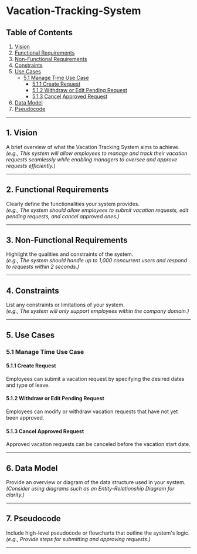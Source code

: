 # Vacation-Tracking-System

## Table of Contents
1. [Vision](#vision)  
2. [Functional Requirements](#functional-requirements)  
3. [Non-Functional Requirements](#non-functional-requirements)  
4. [Constraints](#constraints)  
5. [Use Cases](#use-cases)  
   - [5.1 Manage Time Use Case](#51-manage-time-use-case)  
      - [5.1.1 Create Request](#511-create-request)  
      - [5.1.2 Withdraw or Edit Pending Request](#512-withdraw-or-edit-pending-request)  
      - [5.1.3 Cancel Approved Request](#513-cancel-approved-request)  
6. [Data Model](#data-model)  
7. [Pseudocode](#pseudocode)  

---

## 1. Vision  
A brief overview of what the Vacation Tracking System aims to achieve.  
*(e.g., This system will allow employees to manage and track their vacation requests seamlessly while enabling managers to oversee and approve requests efficiently.)*

---

## 2. Functional Requirements  
Clearly define the functionalities your system provides.  
*(e.g., The system should allow employees to submit vacation requests, edit pending requests, and cancel approved ones.)*

---

## 3. Non-Functional Requirements  
Highlight the qualities and constraints of the system.  
*(e.g., The system should handle up to 1,000 concurrent users and respond to requests within 2 seconds.)*

---

## 4. Constraints  
List any constraints or limitations of your system.  
*(e.g., The system will only support employees within the company domain.)*

---

## 5. Use Cases  

### 5.1 Manage Time Use Case  
#### 5.1.1 Create Request  
Employees can submit a vacation request by specifying the desired dates and type of leave.  

#### 5.1.2 Withdraw or Edit Pending Request  
Employees can modify or withdraw vacation requests that have not yet been approved.  

#### 5.1.3 Cancel Approved Request  
Approved vacation requests can be canceled before the vacation start date.  

---

## 6. Data Model  
Provide an overview or diagram of the data structure used in your system.  
*(Consider using diagrams such as an Entity-Relationship Diagram for clarity.)*  

---

## 7. Pseudocode  
Include high-level pseudocode or flowcharts that outline the system's logic.  
*(e.g., Provide steps for submitting and approving requests.)*  

---
